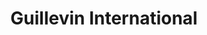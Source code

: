 ---
title: "Guillevin International"
url: /drummondville/guillevin-international/
shop: Elektrisch
---